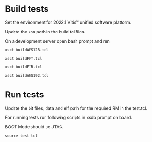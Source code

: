 # Build tests

Set the environment for 2022.1 Vitis™ unified software platform.

Update the xsa path in the build tcl files. 

On a development server open bash prompt and run 
```
xsct buildAES128.tcl

xsct buildFFT.tcl

xsct buildFIR.tcl

xsct buildAES192.tcl
```
# Run tests

Update the bit files, data and elf path for the required RM in the test.tcl. 

For running tests run following scripts in xsdb prompt on board.

BOOT Mode should be JTAG. 
```
source test.tcl
```
